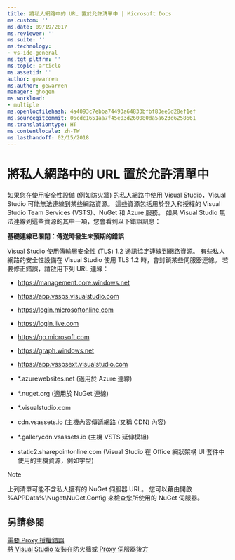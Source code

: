 ```yaml
---
title: 將私人網路中的 URL 置於允許清單中 | Microsoft Docs
ms.custom: ''
ms.date: 09/19/2017
ms.reviewer: ''
ms.suite: ''
ms.technology:
- vs-ide-general
ms.tgt_pltfrm: ''
ms.topic: article
ms.assetid: ''
author: gewarren
ms.author: gewarren
manager: ghogen
ms.workload:
- multiple
ms.openlocfilehash: 4a4093c7ebba74493a64833bfbf83ee6d28ef1ef
ms.sourcegitcommit: 06cdc1651aa7f45e03d260080da5a623d6258661
ms.translationtype: HT
ms.contentlocale: zh-TW
ms.lasthandoff: 02/15/2018
---
```

# <a name="whitelisting-urls-in-a-private-network"></a>將私人網路中的 URL 置於允許清單中

如果您在使用安全性設備 (例如防火牆) 的私人網路中使用 Visual Studio，Visual Studio 可能無法連線到某些網路資源。 這些資源包括用於登入和授權的 Visual Studio Team Services (VSTS)、NuGet 和 Azure 服務。 如果 Visual Studio 無法連線到這些資源的其中一項，您會看到以下錯誤訊息：

  **基礎連線已關閉：傳送時發生未預期的錯誤**

Visual Studio 使用傳輸層安全性 (TLS) 1.2 通訊協定連線到網路資源。 有些私人網路的安全性設備在 Visual Studio 使用 TLS 1.2 時，會封鎖某些伺服器連線。 若要修正錯誤，請啟用下列 URL 連線：

- https://management.core.windows.net

- https://app.vssps.visualstudio.com

- https://login.microsoftonline.com

- https://login.live.com

- https://go.microsoft.com

- https://graph.windows.net

- https://app.vsspsext.visualstudio.com

- *.azurewebsites.net (適用於 Azure 連線)

- *.nuget.org (適用於 NuGet 連線)

- *.visualstudio.com

- cdn.vsassets.io (主機內容傳遞網路 (又稱 CDN) 內容)

- *.gallerycdn.vsassets.io (主機 VSTS 延伸模組)

- static2.sharepointonline.com (Visual Studio 在 Office 網狀架構 UI 套件中使用的主機資源，例如字型)

> [!NOTE]
> 上列清單可能不含私人擁有的 NuGet 伺服器 URL。 您可以藉由開啟 %APPData%\Nuget\NuGet.Config 來檢查您所使用的 NuGet 伺服器。

## <a name="see-also"></a>另請參閱

[需要 Proxy 授權錯誤](../ide/reference/proxy-authorization-required.md)  
[將 Visual Studio 安裝在防火牆或 Proxy 伺服器後方](../install/install-visual-studio-behind-a-firewall-or-proxy-server.md)
